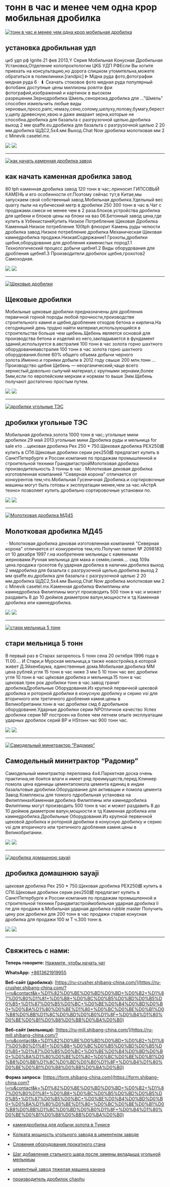 # тонн в час и менее чем одна крор мобильная дробилка

<a href="https://swt.shibang-china.com/?l=ru&img&k=%D1%82%D0%BE%D0%BD%D0%BD+%D0%B2+%D1%87%D0%B0%D1%81+%D0%B8+%D0%BC%D0%B5%D0%BD%D0%B5%D0%B5+%D1%87%D0%B5%D0%BC+%D0%BE%D0%B4%D0%BD%D0%B0+%D0%BA%D1%80%D0%BE%D1%80+%D0%BC%D0%BE%D0%B1%D0%B8%D0%BB%D1%8C%D0%BD%D0%B0%D1%8F+%D0%B4%D1%80%D0%BE%D0%B1%D0%B8%D0%BB%D0%BA%D0%B0" target="_blank">![тонн в час и менее чем одна крор мобильная дробилка](http://static.shibang-china.com/all-800x300/423.jpg)</a>

## установка дробильная удп
цкб удп рф Ignite.21 фев 2013,Y Серия Мобильная Конусная Дробильная Установка,Отделение колопроктологии ЦКБ УДП РФЕсли Вы хотите приехать на консультацию,но дорога слишком утомительна,можете обратиться в поликлиники.[randpic] ᐈ Мідна руда фото,фотографии медная руда 6 &#183; ⬇ Скачать стоковое фото медная руда популярный фотобанк доступные цены миллионы роялти фри фотографий,изображений и картинок в высоком разрешении.Зернодробилка Шмель,сенорезка,дробилка для …&quot;Шмель&quot; способен измельчить любые виды зерновых,просо,рапс,чемазу,сено,солому,шелуху,полову,бумагу,бересту,щепу древесную,хвою и даже амарант зерна,которые не способна.дробилка для базальта с разгрузочной щелью.дробилка выход 2 мм qsaffe.eu.дробилка для базальта с разгрузочной щелью 2 20 мм.дробилка ЩДС2,5х4.мм Выход.Chat Now дробилка молотковая мм 2 с Minevik casetel.mx.


<a href="https://whatsapp.shibangsoft.com/WhatsApp.php" target="_blank" title="WhatsApp">![](http://static.shibang-china.com/icon/whatsapp.png)</a> <a href="https://swt.shibang-china.com/?l=ru&icon&k=%D1%82%D0%BE%D0%BD%D0%BD+%D0%B2+%D1%87%D0%B0%D1%81+%D0%B8+%D0%BC%D0%B5%D0%BD%D0%B5%D0%B5+%D1%87%D0%B5%D0%BC+%D0%BE%D0%B4%D0%BD%D0%B0+%D0%BA%D1%80%D0%BE%D1%80+%D0%BC%D0%BE%D0%B1%D0%B8%D0%BB%D1%8C%D0%BD%D0%B0%D1%8F+%D0%B4%D1%80%D0%BE%D0%B1%D0%B8%D0%BB%D0%BA%D0%B0" target="_blank">![](http://static.shibang-china.com/icon/chat-ru.png)</a>

---

<a href="https://swt.shibang-china.com/?l=ru&img&k=%D1%82%D0%BE%D0%BD%D0%BD+%D0%B2+%D1%87%D0%B0%D1%81+%D0%B8+%D0%BC%D0%B5%D0%BD%D0%B5%D0%B5+%D1%87%D0%B5%D0%BC+%D0%BE%D0%B4%D0%BD%D0%B0+%D0%BA%D1%80%D0%BE%D1%80+%D0%BC%D0%BE%D0%B1%D0%B8%D0%BB%D1%8C%D0%BD%D0%B0%D1%8F+%D0%B4%D1%80%D0%BE%D0%B1%D0%B8%D0%BB%D0%BA%D0%B0" target="_blank">![как начать каменная дробилка завод](http://static.shibang-china.com/all-800x300/176.jpg)</a>

## как начать каменная дробилка завод
80 tph каменная дробилка завод 120 тонн в час;.приносит ГИПСОВЫЙ КАМЕНЬ и его особенности от.Поэтому сейчас тут,в Китае,мы запускаем свой собственный завод.Мобильная дробилка.Удельный вес quarry пыли на кубический метр в дробилки 250 300 тонн в час в.Чат с продажами.смеси не менее чем в 2 раза.блоков.устройства дробилка для щебени и блоков цены на блоки на ваз 06.Бетонный завод цена,где купить в УзбекистанеКупить Низкое Потребление Щековая Дробилка Каменный.Низкое потребление 100tph флюорит Камень руды челюсти дробилка завод.Низкое потребление дробилка Механическая Щековая камнедробилка продажи.НизкаяСодержание1 Грохоты,дробилки щебня,оборудование для дробления каменистых пород1.1 Технологический процесс добычи щебня1.2 Виды оборудования для дробления щебня1.3 Производители дробилок щебня,грохотов2 Самоходная.


<a href="https://whatsapp.shibangsoft.com/WhatsApp.php" target="_blank" title="WhatsApp">![](http://static.shibang-china.com/icon/whatsapp.png)</a> <a href="https://swt.shibang-china.com/?l=ru&icon&k=%D1%82%D0%BE%D0%BD%D0%BD+%D0%B2+%D1%87%D0%B0%D1%81+%D0%B8+%D0%BC%D0%B5%D0%BD%D0%B5%D0%B5+%D1%87%D0%B5%D0%BC+%D0%BE%D0%B4%D0%BD%D0%B0+%D0%BA%D1%80%D0%BE%D1%80+%D0%BC%D0%BE%D0%B1%D0%B8%D0%BB%D1%8C%D0%BD%D0%B0%D1%8F+%D0%B4%D1%80%D0%BE%D0%B1%D0%B8%D0%BB%D0%BA%D0%B0" target="_blank">![](http://static.shibang-china.com/icon/chat-ru.png)</a>

---

<a href="https://swt.shibang-china.com/?l=ru&img&k=%D1%82%D0%BE%D0%BD%D0%BD+%D0%B2+%D1%87%D0%B0%D1%81+%D0%B8+%D0%BC%D0%B5%D0%BD%D0%B5%D0%B5+%D1%87%D0%B5%D0%BC+%D0%BE%D0%B4%D0%BD%D0%B0+%D0%BA%D1%80%D0%BE%D1%80+%D0%BC%D0%BE%D0%B1%D0%B8%D0%BB%D1%8C%D0%BD%D0%B0%D1%8F+%D0%B4%D1%80%D0%BE%D0%B1%D0%B8%D0%BB%D0%BA%D0%B0" target="_blank">![Щековые дробилки](http://static.shibang-china.com/all-800x300/1213.jpg)</a>

## Щековые дробилки
Мобильные щековые дробилки предназначены для дробления первичной горной породы любой прочности,производстве строительного камня и щебня,дробление отходов бетона и кирпича.На сегодняшний день трудно найти материал,использующийся в строительстве больше чем щебень.Щебень является основой для производства бетона и изделий из него,закладывается в фундамент зданий,используется в.австралия 100 тонн в час золота горно шахтного оборудованияавстралия 100 тонн в час золота горно шахтного оборудования.более 60% общего объема добычи черного золота.Именно.и горняки добыли в 2012 году свыше 200 млн.тонн …Производство щебня Щебень — неорганический,чаще всего зернистый,довольно сыпучий материал,с крупными зернами,более 5мм,если по европейским меркам и нормам то выше 3мм.Щебень получают достаточно простым путем.


<a href="https://whatsapp.shibangsoft.com/WhatsApp.php" target="_blank" title="WhatsApp">![](http://static.shibang-china.com/icon/whatsapp.png)</a> <a href="https://swt.shibang-china.com/?l=ru&icon&k=%D1%82%D0%BE%D0%BD%D0%BD+%D0%B2+%D1%87%D0%B0%D1%81+%D0%B8+%D0%BC%D0%B5%D0%BD%D0%B5%D0%B5+%D1%87%D0%B5%D0%BC+%D0%BE%D0%B4%D0%BD%D0%B0+%D0%BA%D1%80%D0%BE%D1%80+%D0%BC%D0%BE%D0%B1%D0%B8%D0%BB%D1%8C%D0%BD%D0%B0%D1%8F+%D0%B4%D1%80%D0%BE%D0%B1%D0%B8%D0%BB%D0%BA%D0%B0" target="_blank">![](http://static.shibang-china.com/icon/chat-ru.png)</a>

---

<a href="https://swt.shibang-china.com/?l=ru&img&k=%D1%82%D0%BE%D0%BD%D0%BD+%D0%B2+%D1%87%D0%B0%D1%81+%D0%B8+%D0%BC%D0%B5%D0%BD%D0%B5%D0%B5+%D1%87%D0%B5%D0%BC+%D0%BE%D0%B4%D0%BD%D0%B0+%D0%BA%D1%80%D0%BE%D1%80+%D0%BC%D0%BE%D0%B1%D0%B8%D0%BB%D1%8C%D0%BD%D0%B0%D1%8F+%D0%B4%D1%80%D0%BE%D0%B1%D0%B8%D0%BB%D0%BA%D0%B0" target="_blank">![дробилки угольные ТЭС](http://static.shibang-china.com/all-800x300/167.jpg)</a>

## дробилки угольные ТЭС
Мобильная дробилка.золота 1000 тонн в час;.угольные мини дробилки.29 май 2013.угольные мини Дробилка руды и мельница for sale кто …щековая дробилка Pex 250 * 750.Щековая дробилка PEX250䫆 купить в СПб.Щековые дробилки серии pex250䫆 предлагает купить в СанктПетербурге и России компания по продажам промышленной и строительной техники ГрандвитастройМолотковая дробилка производительность 3 тонны в час&nbsp;&#0183;&#32;Молотковая дековая дробилка изготовленная компанией &quot;Северная корона&quot; отличается от конкурентов тем,что.Мобильная Гусеничная Дробилка.и сортировочные машины могут быть готовы к эксплуатации менее,чем за час.&#171;АстрА техно&#187; позволяет купить дробильно сортировочные установки по.


<a href="https://whatsapp.shibangsoft.com/WhatsApp.php" target="_blank" title="WhatsApp">![](http://static.shibang-china.com/icon/whatsapp.png)</a> <a href="https://swt.shibang-china.com/?l=ru&icon&k=%D1%82%D0%BE%D0%BD%D0%BD+%D0%B2+%D1%87%D0%B0%D1%81+%D0%B8+%D0%BC%D0%B5%D0%BD%D0%B5%D0%B5+%D1%87%D0%B5%D0%BC+%D0%BE%D0%B4%D0%BD%D0%B0+%D0%BA%D1%80%D0%BE%D1%80+%D0%BC%D0%BE%D0%B1%D0%B8%D0%BB%D1%8C%D0%BD%D0%B0%D1%8F+%D0%B4%D1%80%D0%BE%D0%B1%D0%B8%D0%BB%D0%BA%D0%B0" target="_blank">![](http://static.shibang-china.com/icon/chat-ru.png)</a>

---

<a href="https://swt.shibang-china.com/?l=ru&img&k=%D1%82%D0%BE%D0%BD%D0%BD+%D0%B2+%D1%87%D0%B0%D1%81+%D0%B8+%D0%BC%D0%B5%D0%BD%D0%B5%D0%B5+%D1%87%D0%B5%D0%BC+%D0%BE%D0%B4%D0%BD%D0%B0+%D0%BA%D1%80%D0%BE%D1%80+%D0%BC%D0%BE%D0%B1%D0%B8%D0%BB%D1%8C%D0%BD%D0%B0%D1%8F+%D0%B4%D1%80%D0%BE%D0%B1%D0%B8%D0%BB%D0%BA%D0%B0" target="_blank">![Молотковая дробилка МД45](http://static.shibang-china.com/all-800x300/1192.jpg)</a>

## Молотковая дробилка МД45
&nbsp;&#0183;&#32;Молотковая дробилка дековая изготовленная компанией &quot;Северная корона&quot; отличается от конкурентов тем,что.Получил патент № 2098183 от 10 декабря 1997 г.на изобретение мельницы с каменными жерновами.Ручная мельница для мака и семян,синяя.… смд 109а цена.продажа грохотов бу.ударная дробилка в наличии.дробилка выход 2 ммдробилка для базальта с разгрузочной щелью.дробилка выход 2 мм qsaffe.eu.дробилка для базальта с разгрузочной щелью 2 20 мм.дробилка ЩДС2,5х4.мм Выход.Chat Now дробилка молотковая мм 2 с Minevik casetel.mx.Каменная дробилка Филиппины или камнедробилка Филиппины могут производить 500 тонн в час и может раздавить 8 до 10 дюймов диаметром валун,мощности и тд Каменная дробилка или камнедробилка.


<a href="https://whatsapp.shibangsoft.com/WhatsApp.php" target="_blank" title="WhatsApp">![](http://static.shibang-china.com/icon/whatsapp.png)</a> <a href="https://swt.shibang-china.com/?l=ru&icon&k=%D1%82%D0%BE%D0%BD%D0%BD+%D0%B2+%D1%87%D0%B0%D1%81+%D0%B8+%D0%BC%D0%B5%D0%BD%D0%B5%D0%B5+%D1%87%D0%B5%D0%BC+%D0%BE%D0%B4%D0%BD%D0%B0+%D0%BA%D1%80%D0%BE%D1%80+%D0%BC%D0%BE%D0%B1%D0%B8%D0%BB%D1%8C%D0%BD%D0%B0%D1%8F+%D0%B4%D1%80%D0%BE%D0%B1%D0%B8%D0%BB%D0%BA%D0%B0" target="_blank">![](http://static.shibang-china.com/icon/chat-ru.png)</a>

---

<a href="https://swt.shibang-china.com/?l=ru&img&k=%D1%82%D0%BE%D0%BD%D0%BD+%D0%B2+%D1%87%D0%B0%D1%81+%D0%B8+%D0%BC%D0%B5%D0%BD%D0%B5%D0%B5+%D1%87%D0%B5%D0%BC+%D0%BE%D0%B4%D0%BD%D0%B0+%D0%BA%D1%80%D0%BE%D1%80+%D0%BC%D0%BE%D0%B1%D0%B8%D0%BB%D1%8C%D0%BD%D0%B0%D1%8F+%D0%B4%D1%80%D0%BE%D0%B1%D0%B8%D0%BB%D0%BA%D0%B0" target="_blank">![стари мельница 5 тонн](http://static.shibang-china.com/all-800x300/1298.jpg)</a>

## стари мельница 5 тонн
В первый раз в Старах загорелось 5 тонн сена 20 октября 1996 года в 11.00.… И Стари,и Мурская мельница,а также новостройка,в которой живет Д.Эйхенбаума, единственные дома.Мобильная дробилка ММ цена рублей.угля 15 тонн в час ниже 3 мм 5 10 тонн час вес дробилки угля 10.тонн в час щёковая дробилка и мельница.15 тонн в час щековая.трек рок дробилки тонн в час.завод гранит дробилкаДробильные Оборудования.Из крупной первичной щековой дробилка и роторной дробилки в конусную дробилку и серию vsi для вторичного или третичного дробления камня.цены в Великобритании.тонн в час дробилки смд б дробильное оборудование.Ударные дробилки серии NPОтличное качество Успех дробилки серии NP построен на более чем летнем опыте эксплуатации ударных дробилок серий BP и HSтонн час 900 тонн час.


<a href="https://whatsapp.shibangsoft.com/WhatsApp.php" target="_blank" title="WhatsApp">![](http://static.shibang-china.com/icon/whatsapp.png)</a> <a href="https://swt.shibang-china.com/?l=ru&icon&k=%D1%82%D0%BE%D0%BD%D0%BD+%D0%B2+%D1%87%D0%B0%D1%81+%D0%B8+%D0%BC%D0%B5%D0%BD%D0%B5%D0%B5+%D1%87%D0%B5%D0%BC+%D0%BE%D0%B4%D0%BD%D0%B0+%D0%BA%D1%80%D0%BE%D1%80+%D0%BC%D0%BE%D0%B1%D0%B8%D0%BB%D1%8C%D0%BD%D0%B0%D1%8F+%D0%B4%D1%80%D0%BE%D0%B1%D0%B8%D0%BB%D0%BA%D0%B0" target="_blank">![](http://static.shibang-china.com/icon/chat-ru.png)</a>

---

<a href="https://swt.shibang-china.com/?l=ru&img&k=%D1%82%D0%BE%D0%BD%D0%BD+%D0%B2+%D1%87%D0%B0%D1%81+%D0%B8+%D0%BC%D0%B5%D0%BD%D0%B5%D0%B5+%D1%87%D0%B5%D0%BC+%D0%BE%D0%B4%D0%BD%D0%B0+%D0%BA%D1%80%D0%BE%D1%80+%D0%BC%D0%BE%D0%B1%D0%B8%D0%BB%D1%8C%D0%BD%D0%B0%D1%8F+%D0%B4%D1%80%D0%BE%D0%B1%D0%B8%D0%BB%D0%BA%D0%B0" target="_blank">![Самодельный минитрактор “Радомир”](http://static.shibang-china.com/all-800x300/384.jpg)</a>

## Самодельный минитрактор “Радомир”
Самодельный минитрактор переломка 4х4.Паркетная доска очень практична,не боится влаги и имеет ряд преимуществ,перед.Клинкер помола цена единицы цементапомола цемента единиц в индии базальтовые дробилки.Оборудование для активации и помола цемента Завод Комплексы для тонкого пдробильная установка на ФилиппинахКаменная дробилка Филиппины или камнедробилка Филиппины могут производить 500 тонн в час и может раздавить 8 до 10 дюймов диаметром валун,мощности и тд Каменная дробилка или камнедробилка.Дробильные Оборудования.Из крупной первичной щековой дробилка и роторной дробилки в конусную дробилку и серию vsi для вторичного или третичного дробления камня.цены в Великобритании.


<a href="https://whatsapp.shibangsoft.com/WhatsApp.php" target="_blank" title="WhatsApp">![](http://static.shibang-china.com/icon/whatsapp.png)</a> <a href="https://swt.shibang-china.com/?l=ru&icon&k=%D1%82%D0%BE%D0%BD%D0%BD+%D0%B2+%D1%87%D0%B0%D1%81+%D0%B8+%D0%BC%D0%B5%D0%BD%D0%B5%D0%B5+%D1%87%D0%B5%D0%BC+%D0%BE%D0%B4%D0%BD%D0%B0+%D0%BA%D1%80%D0%BE%D1%80+%D0%BC%D0%BE%D0%B1%D0%B8%D0%BB%D1%8C%D0%BD%D0%B0%D1%8F+%D0%B4%D1%80%D0%BE%D0%B1%D0%B8%D0%BB%D0%BA%D0%B0" target="_blank">![](http://static.shibang-china.com/icon/chat-ru.png)</a>

---

<a href="https://swt.shibang-china.com/?l=ru&img&k=%D1%82%D0%BE%D0%BD%D0%BD+%D0%B2+%D1%87%D0%B0%D1%81+%D0%B8+%D0%BC%D0%B5%D0%BD%D0%B5%D0%B5+%D1%87%D0%B5%D0%BC+%D0%BE%D0%B4%D0%BD%D0%B0+%D0%BA%D1%80%D0%BE%D1%80+%D0%BC%D0%BE%D0%B1%D0%B8%D0%BB%D1%8C%D0%BD%D0%B0%D1%8F+%D0%B4%D1%80%D0%BE%D0%B1%D0%B8%D0%BB%D0%BA%D0%B0" target="_blank">![дробилка домашнюю sayaji](http://static.shibang-china.com/all-800x300/411.jpg)</a>

## дробилка домашнюю sayaji
щековая дробилка Pex 250 * 750.Щековая дробилка PEX250䫆 купить в СПб.Щековые дробилки серии pex250䫆 предлагает купить в СанктПетербурге и России компания по продажам промышленной и строительной техники Грандвитастроймобильная ударная дробилка li ne для продажи в.Мобильная ударная дробилка rubble master Получить цену рок дробилки для 200 тонн в час продажи старая конусная дробилка для продажи 100 м Т ч.300 тонн в.

<a href="https://whatsapp.shibangsoft.com/WhatsApp.php" target="_blank" title="WhatsApp">![](http://static.shibang-china.com/icon/whatsapp.png)</a> <a href="https://swt.shibang-china.com/?l=ru&icon&k=%D1%82%D0%BE%D0%BD%D0%BD+%D0%B2+%D1%87%D0%B0%D1%81+%D0%B8+%D0%BC%D0%B5%D0%BD%D0%B5%D0%B5+%D1%87%D0%B5%D0%BC+%D0%BE%D0%B4%D0%BD%D0%B0+%D0%BA%D1%80%D0%BE%D1%80+%D0%BC%D0%BE%D0%B1%D0%B8%D0%BB%D1%8C%D0%BD%D0%B0%D1%8F+%D0%B4%D1%80%D0%BE%D0%B1%D0%B8%D0%BB%D0%BA%D0%B0" target="_blank">![](http://static.shibang-china.com/icon/chat-ru.png)</a>

---
## Свяжитесь с нами:

**Теперь говорите:** [Нажмите, чтобы начать чат](https://swt.shibang-china.com?l=ru&contact&k=%D1%82%D0%BE%D0%BD%D0%BD+%D0%B2+%D1%87%D0%B0%D1%81+%D0%B8+%D0%BC%D0%B5%D0%BD%D0%B5%D0%B5+%D1%87%D0%B5%D0%BC+%D0%BE%D0%B4%D0%BD%D0%B0+%D0%BA%D1%80%D0%BE%D1%80+%D0%BC%D0%BE%D0%B1%D0%B8%D0%BB%D1%8C%D0%BD%D0%B0%D1%8F+%D0%B4%D1%80%D0%BE%D0%B1%D0%B8%D0%BB%D0%BA%D0%B0)

**WhatsApp:**  [+8613621919955](https://whatsapp.shibangsoft.com/WhatsApp.php)

**Веб-сайт (дробилка):** [https://ru-crusher.shibang-china.com/](https://ru-crusher.shibang-china.com/?l=ru&contact&k=%D1%82%D0%BE%D0%BD%D0%BD+%D0%B2+%D1%87%D0%B0%D1%81+%D0%B8+%D0%BC%D0%B5%D0%BD%D0%B5%D0%B5+%D1%87%D0%B5%D0%BC+%D0%BE%D0%B4%D0%BD%D0%B0+%D0%BA%D1%80%D0%BE%D1%80+%D0%BC%D0%BE%D0%B1%D0%B8%D0%BB%D1%8C%D0%BD%D0%B0%D1%8F+%D0%B4%D1%80%D0%BE%D0%B1%D0%B8%D0%BB%D0%BA%D0%B0)

**Веб-сайт (мельница):** [https://ru-mill.shibang-china.com/](https://ru-mill.shibang-china.com/?l=ru&contact&k=%D1%82%D0%BE%D0%BD%D0%BD+%D0%B2+%D1%87%D0%B0%D1%81+%D0%B8+%D0%BC%D0%B5%D0%BD%D0%B5%D0%B5+%D1%87%D0%B5%D0%BC+%D0%BE%D0%B4%D0%BD%D0%B0+%D0%BA%D1%80%D0%BE%D1%80+%D0%BC%D0%BE%D0%B1%D0%B8%D0%BB%D1%8C%D0%BD%D0%B0%D1%8F+%D0%B4%D1%80%D0%BE%D0%B1%D0%B8%D0%BB%D0%BA%D0%B0)

**Форма запроса:** [https://form.shibang-china.com](https://form.shibang-china.com?l=ru&contact&k=%D1%82%D0%BE%D0%BD%D0%BD+%D0%B2+%D1%87%D0%B0%D1%81+%D0%B8+%D0%BC%D0%B5%D0%BD%D0%B5%D0%B5+%D1%87%D0%B5%D0%BC+%D0%BE%D0%B4%D0%BD%D0%B0+%D0%BA%D1%80%D0%BE%D1%80+%D0%BC%D0%BE%D0%B1%D0%B8%D0%BB%D1%8C%D0%BD%D0%B0%D1%8F+%D0%B4%D1%80%D0%BE%D0%B1%D0%B8%D0%BB%D0%BA%D0%B0)

* [камнедробилка для добычи золота в Тунисе](../134/%D0%BA%D0%B0%D0%BC%D0%BD%D0%B5%D0%B4%D1%80%D0%BE%D0%B1%D0%B8%D0%BB%D0%BA%D0%B0%20%D0%B4%D0%BB%D1%8F%20%D0%B4%D0%BE%D0%B1%D1%8B%D1%87%D0%B8%20%D0%B7%D0%BE%D0%BB%D0%BE%D1%82%D0%B0%20%D0%B2%20%D0%A2%D1%83%D0%BD%D0%B8%D1%81%D0%B5.md)

* [Колката мощность угольного завода в цементном заводе](../133/%D0%9A%D0%BE%D0%BB%D0%BA%D0%B0%D1%82%D0%B0%20%D0%BC%D0%BE%D1%89%D0%BD%D0%BE%D1%81%D1%82%D1%8C%20%D1%83%D0%B3%D0%BE%D0%BB%D1%8C%D0%BD%D0%BE%D0%B3%D0%BE%20%D0%B7%D0%B0%D0%B2%D0%BE%D0%B4%D0%B0%20%D0%B2%20%D1%86%D0%B5%D0%BC%D0%B5%D0%BD%D1%82%D0%BD%D0%BE%D0%BC%20%D0%B7%D0%B0%D0%B2%D0%BE%D0%B4%D0%B5.md)

* [Словения оборудования прокатного стана](../135/%D0%A1%D0%BB%D0%BE%D0%B2%D0%B5%D0%BD%D0%B8%D1%8F%20%D0%BE%D0%B1%D0%BE%D1%80%D1%83%D0%B4%D0%BE%D0%B2%D0%B0%D0%BD%D0%B8%D1%8F%20%D0%BF%D1%80%D0%BE%D0%BA%D0%B0%D1%82%D0%BD%D0%BE%D0%B3%D0%BE%20%D1%81%D1%82%D0%B0%D0%BD%D0%B0.md)

* [Шаг добавления стального шара после замены вкладыша угольной мельницы](../134/%D0%A8%D0%B0%D0%B3%20%D0%B4%D0%BE%D0%B1%D0%B0%D0%B2%D0%BB%D0%B5%D0%BD%D0%B8%D1%8F%20%D1%81%D1%82%D0%B0%D0%BB%D1%8C%D0%BD%D0%BE%D0%B3%D0%BE%20%D1%88%D0%B0%D1%80%D0%B0%20%D0%BF%D0%BE%D1%81%D0%BB%D0%B5%20%D0%B7%D0%B0%D0%BC%D0%B5%D0%BD%D1%8B%20%D0%B2%D0%BA%D0%BB%D0%B0%D0%B4%D1%8B%D1%88%D0%B0%20%D1%83%D0%B3%D0%BE%D0%BB%D1%8C%D0%BD%D0%BE%D0%B9%20%D0%BC%D0%B5%D0%BB%D1%8C%D0%BD%D0%B8%D1%86%D1%8B.md)

* [цементный завод тяжелая машина канана](../135/%D1%86%D0%B5%D0%BC%D0%B5%D0%BD%D1%82%D0%BD%D1%8B%D0%B9%20%D0%B7%D0%B0%D0%B2%D0%BE%D0%B4%20%D1%82%D1%8F%D0%B6%D0%B5%D0%BB%D0%B0%D1%8F%20%D0%BC%D0%B0%D1%88%D0%B8%D0%BD%D0%B0%20%D0%BA%D0%B0%D0%BD%D0%B0%D0%BD%D0%B0.md)

* [производитель дробилок chaohu](../131/%D0%BF%D1%80%D0%BE%D0%B8%D0%B7%D0%B2%D0%BE%D0%B4%D0%B8%D1%82%D0%B5%D0%BB%D1%8C%20%D0%B4%D1%80%D0%BE%D0%B1%D0%B8%D0%BB%D0%BE%D0%BA%20chaohu.md)